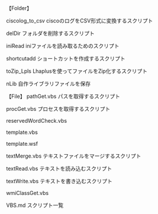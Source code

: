 
【Folder】

ciscolog_to_csv
ciscoのログをCSV形式に変換するスクリプト

delDir
フォルダを削除するスクリプト

iniRead
iniファイルを読み取るためのスクリプト

shortcutadd
ショートカットを作成するスクリプト

toZip_Lpls
Lhaplusを使ってファイルをZip化するスクリプト

nLib
自作ライブラリファイルを保存

【File】
pathGet.vbs
パスを取得するスクリプト

procGet.vbs
プロセスを取得するスクリプト

reservedWordCheck.vbs

template.vbs

template.wsf

textMerge.vbs
テキストファイルをマージするスクリプト

textRead.vbs
テキストを読み込むスクリプト

textWrite.vbs
テキストを書き込むスクリプト

wmiClassGet.vbs

VBS.md
スクリプト一覧
